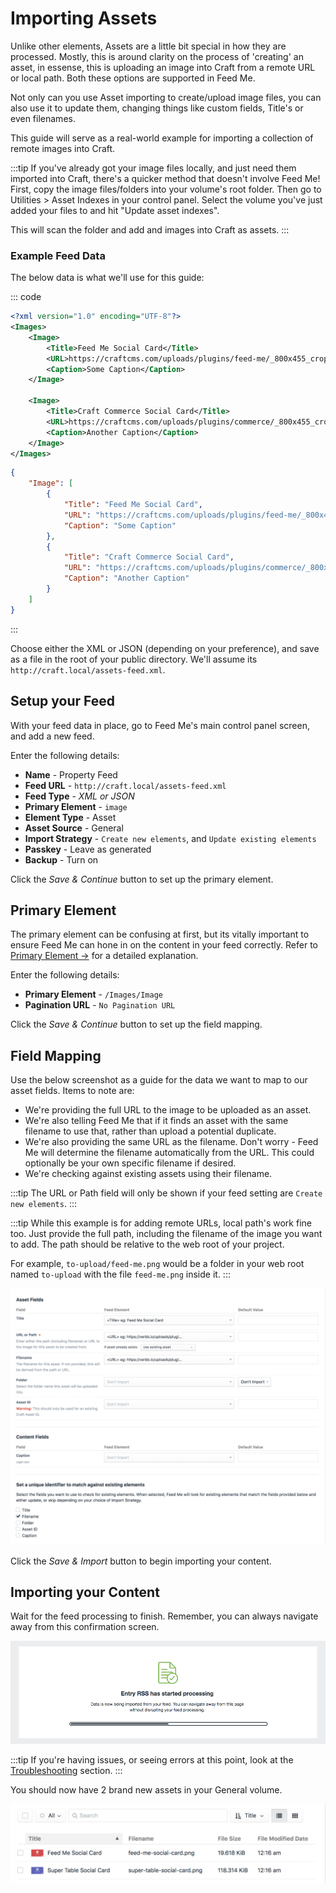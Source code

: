 # Importing Assets 

Unlike other elements, Assets are a little bit special in how they are processed. Mostly, this is around clarity on the process of 'creating' an asset, in essense, this is uploading an image into Craft from a remote URL or local path. Both these options are supported in Feed Me.

Not only can you use Asset importing to create/upload image files, you can also use it to update them, changing things like custom fields, Title's or even filenames.

This guide will serve as a real-world example for importing a collection of remote images into Craft.

:::tip
If you've already got your image files locally, and just need them imported into Craft, there's a quicker method that doesn't involve Feed Me! First, copy the image files/folders into your volume's root folder. Then go to Utilities > Asset Indexes in your control panel. Select the volume you've just added your files to and hit "Update asset indexes".

This will scan the folder and add and images into Craft as assets.
:::

### Example Feed Data
The below data is what we'll use for this guide:

::: code
```xml
<?xml version="1.0" encoding="UTF-8"?>
<Images>
    <Image>
        <Title>Feed Me Social Card</Title>
        <URL>https://craftcms.com/uploads/plugins/feed-me/_800x455_crop_center-center_none/feed-me-social-card.png</URL>
        <Caption>Some Caption</Caption>
    </Image>

    <Image>
        <Title>Craft Commerce Social Card</Title>
        <URL>https://craftcms.com/uploads/plugins/commerce/_800x455_crop_center-center_none/commerce-social-card.png</URL>
        <Caption>Another Caption</Caption>
    </Image>
</Images>
```

```json
{
    "Image": [
        {
            "Title": "Feed Me Social Card",
            "URL": "https://craftcms.com/uploads/plugins/feed-me/_800x455_crop_center-center_none/feed-me-social-card.png",
            "Caption": "Some Caption"
        },
        {
            "Title": "Craft Commerce Social Card",
            "URL": "https://craftcms.com/uploads/plugins/commerce/_800x455_crop_center-center_none/commerce-social-card.png",
            "Caption": "Another Caption"
        }
    ]
}
```
:::

Choose either the XML or JSON (depending on your preference), and save as a file in the root of your public directory. We'll assume its `http://craft.local/assets-feed.xml`.

## Setup your Feed

With your feed data in place, go to Feed Me's main control panel screen, and add a new feed.

Enter the following details:

- **Name** - Property Feed
- **Feed URL** - `http://craft.local/assets-feed.xml`
- **Feed Type** - _XML or JSON_
- **Primary Element** - `image`
- **Element Type** - Asset
- **Asset Source** - General
- **Import Strategy** - `Create new elements`, and `Update existing elements`
- **Passkey** - Leave as generated
- **Backup** - Turn on

Click the _Save & Continue_ button to set up the primary element.

## Primary Element

The primary element can be confusing at first, but its vitally important to ensure Feed Me can hone in on the content in your feed correctly. Refer to [Primary Element →](../feature-tour/primary-element.md) for a detailed explanation.

Enter the following details:

- **Primary Element** - `/Images/Image`
- **Pagination URL** - `No Pagination URL`

Click the _Save & Continue_ button to set up the field mapping.

## Field Mapping

Use the below screenshot as a guide for the data we want to map to our asset fields. Items to note are:

- We're providing the full URL to the image to be uploaded as an asset.
- We're also telling Feed Me that if it finds an asset with the same filename to use that, rather than upload a potential duplicate.
- We're also providing the same URL as the filename. Don't worry - Feed Me will determine the filename automatically from the URL. This could optionally be your own specific filename if desired.
- We're checking against existing assets using their filename.

:::tip
The URL or Path field will only be shown if your feed setting are `Create new elements`.
:::

:::tip
While this example is for adding remote URLs, local path's work fine too. Just provide the full path, including the filename of the image you want to add. The path should be relative to the web root of your project.

For example, `to-upload/feed-me.png` would be a folder in your web root named `to-upload` with the file `feed-me.png` inside it.
:::

![Feedme Guide Mapping](../screenshots/feedme-guide-asset-field-mapping.png)

Click the _Save & Import_ button to begin importing your content.

## Importing your Content

Wait for the feed processing to finish. Remember, you can always navigate away from this confirmation screen.

![Feedme Start](../screenshots/feedme-start.png)

:::tip
If you're having issues, or seeing errors at this point, look at the [Troubleshooting](../troubleshooting.md) section.
:::

You should now have 2 brand new assets in your General volume.

![Feedme Guide Finish](../screenshots/feedme-guide-asset-finish.png)
